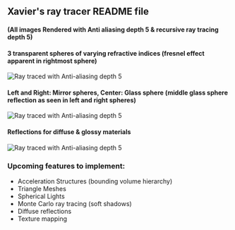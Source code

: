 ## Xavier's ray tracer README file 
#### (All images Rendered with Anti aliasing depth 5 & recursive ray tracing depth 5)
#### 3 transparent spheres of varying refractive indices (fresnel effect apparent in rightmost sphere)
![Ray traced with Anti-aliasing depth 5](https://github.com/Xavierkst/Raytracer_build/blob/Refactored_branch/testFile_no_AA.jpg)

#### Left and Right: Mirror spheres, Center: Glass sphere (middle glass sphere reflection as seen in left and right spheres) 
![Ray traced with Anti-aliasing depth 5](https://github.com/Xavierkst/Raytracer_build/blob/Refactored_branch/testFile_AA_5_reflections.jpg)

#### Reflections for diffuse & glossy materials
![Ray traced with Anti-aliasing depth 5](https://github.com/Xavierkst/Raytracer_build/blob/Refactored_branch/testFile_AA_5.jpg)

### Upcoming features to implement:  
* Acceleration Structures (bounding volume hierarchy)
* Triangle Meshes 
* Spherical Lights 
* Monte Carlo ray tracing (soft shadows) 
* Diffuse reflections
* Texture mapping
